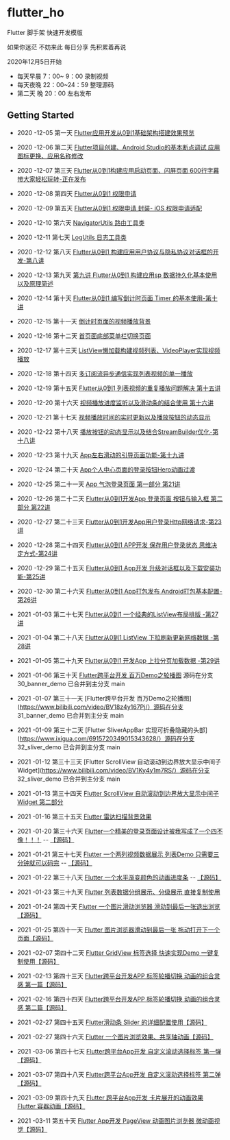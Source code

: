 # flutter_ho

Flutter 脚手架 快速开发模版

 如果你迷茫 不妨来此 每日分享 先积累着再说

2020年12月5日开始

*  每天早晨 7：00~ 9：00 录制视频
*  每天夜晚 22：00~24：59 整理源码
*  第二天 晚 20：00 左右发布   

## Getting Started

*  2020 -12-05  第一天 [Flutter应用开发从0到1基础架构搭建效果预览](https://www.bilibili.com/video/BV1rZ4y1G7cK/)
*  2020 -12-06  第二天 [Flutter项目创建、Android Studio的基本断点调试 应用图标更换、应用名称修改](https://www.bilibili.com/video/BV1pt4y1Y7F8/)
*  2020 -12-07  第三天 [Flutter从0到1构建应用启动页面、闪屏页面 600行字幕 带大家轻松玩转-正在发布](https://www.bilibili.com/video/BV1VA41147WG/)
*  2020 -12-08  第四天 [Flutter从0到1 权限申请 ](https://www.bilibili.com/video/BV1jK4y1L795/)
*  2020 -12-09  第五天 [Flutter从0到1 权限申请 封装- iOS 权限申请适配](https://www.bilibili.com/video/BV1654y147Fr/)
*  2020 -12-10  第六天 [NavigatorUtils 路由工具类](https://www.bilibili.com/video/BV1VA41147WG/)
*  2020 -12-11  第七天 [ LogUtils 日志工具类](https://www.bilibili.com/video/BV1VA41147WG/)

*  2020 -12-12  第八天 [Flutter从0到1 构建应用用户协议与隐私协议对话框的开发-第八讲](https://www.bilibili.com/video/BV1Bi4y1571R/)
*  2020 -12-13  第九天 [第九讲 Flutter从0到1 构建应用sp 数据持久化基本使用以及原理简述](https://www.bilibili.com/video/BV1Wt4y1k7py/)
*  2020 -12-14  第十天 [ Flutter从0到1 编写倒计时页面 Timer 的基本使用-第十讲 ](https://www.bilibili.com/video/BV1pz4y1r7CS/)
*  2020 -12-15  第十一天 [ 倒计时页面的视频播放背景 ](https://www.bilibili.com/video/BV1D64y1f7re/)
*  2020 -12-16  第十二天 [ 首页面底部菜单栏切换页面](https://www.bilibili.com/video/BV1fh411Z7bX/)
*  2020 -12-17  第十三天 [ ListView懒加载构建视频列表、VideoPlayer实现视频播放](https://www.bilibili.com/video/BV16T4y1M7wh/)
*  2020 -12-18  第十四天 [ 多订阅流异步通信实现列表视频的单一播放](https://www.bilibili.com/video/BV16T4y1M7wh/)

*  2020 -12-19  第十五天 [Flutter从0到1 列表视频的重复播放问题解决 第十五讲](https://www.bilibili.com/video/BV1wz4y1r7QL/)
*  2020 -12-20  第十六天 [ 视频播放进度监听以及滑动条的结合使用 第十六讲](https://www.bilibili.com/video/BV1va4y1H7Po/)
*  2020 -12-21  第十七天 [视频播放时间的实时更新以及播放按钮的动态显示](https://www.bilibili.com/video/BV1ea4y1H7zP/)
*  2020 -12-22  第十八天 [播放按钮的动态显示以及结合StreamBuilder优化-第十八讲](https://www.bilibili.com/video/BV1op4y1z7TC/)
*  2020 -12-23 第十九天 [App左右滑动的引导页面功能-第十九讲](https://www.bilibili.com/video/BV1aK4y1V7Sw/)


*  2020 -12-24  第二十天 [App个人中心页面的登录按钮Hero动画过渡](https://www.bilibili.com/video/BV1ez4y1r7da/)
*  2020 -12-25  第二十一天 [App 气泡登录页面 第一部分 第21讲](https://www.bilibili.com/video/BV1iA411p7jy/)
*  2020 -12-26  第二十二天 [Flutter从0到1开发App 登录页面 按钮与输入框 第二部分 第22讲](https://www.bilibili.com/video/BV1k5411H7Nt/)
*  2020 -12-27  第二十三天 [Flutter从0到1开发App用户登录Http网络请求-第23讲](https://www.bilibili.com/video/BV1kK4y1V72F/)

*  2020 -12-28  第二十四天 [Flutter从0到1 APP开发 保存用户登录状态 思维决定方式-第24讲](https://www.bilibili.com/video/BV1zt4y167oo/)
*  2020 -12-29  第二十五天 [Flutter从0到1 App开发 升级对话框以及下载安装功能-第25讲](https://www.bilibili.com/video/BV1ba4y1p7xL/)
*  2020 -12-30  第二十六天 [Flutter从0到1 App打包发布 Android打包基本配置-第26讲](https://www.bilibili.com/video/BV1PK4y157B3/)


*  2021 -01-03  第二十七天 [Flutter从0到1 一个经典的ListView布局排版 -第27讲](https://www.bilibili.com/video/BV1vp4y1B7X1/)
*  2021 -01-04  第二十八天 [Flutter从0到1 ListView 下拉刷新更新网络数据 -第28讲](https://www.bilibili.com/video/BV1G54y147v6)
*  2021 -01-05  第二十九天 [Flutter从0到1 开发App 上拉分页加载数据 -第29讲](https://www.bilibili.com/video/BV1ry4y127Ae/)

* 2021 -01-06 第三十天 [Flutter跨平台开发 百万Demo之轮播图](https://www.bilibili.com/video/BV1BU4y1x7ej/)  源码在分支 30_banner_demo 已合并到主分支 main
* 2021 -01-07 第三十一天 [Flutter跨平台开发 百万Demo之轮播图](https://www.bilibili.com/video/BV18z4y167Pj/）源码在分支 31_banner_demo 已合并到主分支 main
* 2021 -01-09 第三十二天 [Flutter SliverAppBar 实现可折叠隐藏的头部](https://www.ixigua.com/6915720349015343628/）源码在分支 32_sliver_demo 已合并到主分支 main

* 2021 -01-12 第三十三天 [Flutter ScrollView 自动滚动到边界放大显示中间子Widget](https://www.bilibili.com/video/BV1Ky4y1m7RS/）源码在分支 32_sliver_demo 已合并到主分支 main
* 2021 -01-13 第三十四天 [Flutter ScrollView 自动滚动到边界放大显示中间子Widget 第二部分](https://www.bilibili.com/video/BV12h411276S/)
* 2021 -01-16 第三十五天 [Flutter 雷达扫描背景效果](https://www.bilibili.com/video/BV11A411H7jE/)

* 2021 -01-20 第三十六天 [Flutter一个精美的登录页面设计被我写成了一个四不像！！！](https://www.bilibili.com/video/BV1D5411E79Z/) -- [【源码】](https://github.com/zhaolongs/flutter-ho/blob/main/lib/src/pages/demo/demo_login.dart)
* 2021 -01-21 第三十七天 [Flutter 一个两列视频数据展示 列表Demo 只需要三分钟就可以码完](https://www.bilibili.com/video/BV1dz4y1S7E2) -- [【源码】](https://github.com/zhaolongs/flutter-ho/blob/main/lib/src/pages/demo/demo_video_list.dart)

* 2021 -01-22 第三十八天 [Flutter 一个水平渐变颜色的动画进度条](https://www.bilibili.com/video/BV19f4y1k72K/) -- [【源码】](https://github.com/zhaolongs/flutter-ho/blob/main/lib/src/pages/demo/demo_progress.dart)
* 2021 -01-23 第三十九天 [Flutter 列表数据分组展示、分级展示 直接复制使用](https://www.zhihu.com/zvideo/1336369463822979072)
* 2021 -01-24 第四十天 [Flutter 一个图片滑动浏览器 滑动到最后一张退出浏览](https://www.zhihu.com/zvideo/1336809945681829889)[【源码】](https://github.com/zhaolongs/flutter-ho/blob/main/lib/src/pages/demo/demo1/demo_image_scan_main_page.dart)
* 2021 -01-25 第四十一天 [Flutter 图片浏览器滑动到最后一张 拖动打开下一个页面](https://www.zhihu.com/zvideo/1336809945681829889)[【源码】](https://github.com/zhaolongs/flutter-ho/blob/main/lib/src/pages/demo/demo1/demo_image_scan_main_page.dart)


* 2021 -02-07 第四十二天 [Flutter GridView 标签选择 快速实现Demo 一键复制使用](https://www.zhihu.com/zvideo/1336809945681829889)[【源码】](https://github.com/zhaolongs/flutter-ho/tree/main/lib/src/pages/demo/demo3)
* 2021 -02-13 第四十三天 [Flutter跨平台开发APP 标签轮播切换 动画的组合灵感 第一篇](https://www.ixigua.com/6928734297964675592)[【源码】](https://github.com/zhaolongs/flutter-ho/tree/main/lib/src/pages/demo/demo4)
* 2021 -02-16 第四十四天 [Flutter跨平台开发APP 标签轮播切换 动画的组合灵感 第二篇](https://www.ixigua.com/6929107103776768516)[【源码】](https://github.com/zhaolongs/flutter-ho/tree/main/lib/src/pages/demo/demo4)
* 2021 -02-27 第四十五天 [Flutter滑动条 Slider 的详细配置使用](https://www.ixigua.com/6933784858019758595)[【源码】](https://github.com/zhaolongs/flutter-ho/blob/main/lib/src/pages/demo/demo5/slider_demo_page.dart)
* 2021 -02-27 第四十六天 [Flutter 一个图片浏览效果、共享轴动画](https://www.ixigua.com/6934297501512139276)[【源码】](https://github.com/zhaolongs/flutter-ho/blob/main/lib/src/pages/demo/demo6)


* 2021 -03-06 第四十七天 [Flutter跨平台App开发 自定义滚动选择标签 第一弹](https://www.zhihu.com/zvideo/1351533700161658880)[【源码】](https://github.com/zhaolongs/flutter-ho/blob/main/lib/src/pages/demo/demo7)
* 2021 -03-07 第四十八天 [Flutter跨平台App开发 自定义滚动选择标签 第二弹](https://www.zhihu.com/zvideo/1351534092543037440)[【源码】](https://github.com/zhaolongs/flutter-ho/blob/main/lib/src/pages/demo/demo7)

* 2021 -03-09 第四十九天 [Flutter 跨平台App开发 卡片展开的动画效果 Flutter 容器动画](https://www.zhihu.com/zvideo/1352926921022480384)[【源码】](https://github.com/zhaolongs/flutter-ho/blob/main/lib/src/pages/demo/demo8/animation_1_expand_card.dart)
* 2021 -03-11 第五十天 [Flutter App开发 PageView 动画图片浏览器 微动画视觉](https://www.zhihu.com/zvideo/1353261640809287680)[【源码】](https://github.com/zhaolongs/flutter-ho/blob/main/lib/src/pages/demo/demo8/animation_2_pageview_image.dart)